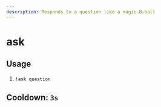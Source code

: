 ```yaml
---
description: Responds to a question like a magic 8-ball
---
```


# ask

## Usage

1. `!ask question`

## Cooldown: `3s`

